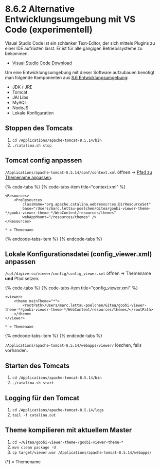 # 8.6.2 Alternative Entwicklungsumgebung mit VS Code \(experimentell\)

Visual Studio Code ist ein schlanker Text-Editor, der sich mittels Plugins zu einer IDE aufrüsten lässt. Er ist für alle gängigen Betriebssysteme zu bekommen.

* [Visual Studio Code Download](https://code.visualstudio.com/Download)

Um eine Entwicklungsumgebung mit dieser Software aufzubauen benötigt man folgende Komponenten aus [8.6 Entwicklungsumgebung](./):

* JDK / JRE
* Tomcat
* JAI Libs
* MySQL
* NodeJS
* Lokale Konfiguration

## Stoppen des Tomcats

1. `cd /Applications/apache-tomcat-8.5.14/bin`
2. `./catalina.sh stop`

## Tomcat config anpassen

`/Applications/apache-tomcat-8.5.14/conf/context.xml` öffnen -&gt; [Pfad zu Themename anpassen](../../2/2.16/2.16.1.md).

{% code-tabs %}
{% code-tabs-item title="context.xml" %}
```markup
<Resources>
    <PreResources 
        className="org.apache.catalina.webresources.DirResourceSet"
        base="/Users/marc.lettau-poelchen/Gitea/goobi-viewer-theme-*/goobi-viewer-theme-*/WebContent/resources/themes"
        webAppMount="/resources/themes" />
</Resources>

* = Themename
```
{% endcode-tabs-item %}
{% endcode-tabs %}

## Lokale Konfigurationsdatei \(config\_viewer.xml\) anpassen

`/opt/digiverso/viewer/config/config_viewer.xml` öffnen -&gt; Themename **und** Pfad setzen.

{% code-tabs %}
{% code-tabs-item title="config\_viewer.xml" %}
```markup
<viewer>
	<theme mainTheme="*">
        <rootPath>/Users/marc.lettau-poelchen/Gitea/goobi-viewer-theme-*/goobi-viewer-theme-*/WebContent/resources/themes/</rootPath>
    </theme>
</viewer>

* = Themename
```
{% endcode-tabs-item %}
{% endcode-tabs %}

`/Applications/apache-tomcat-8.5.14/webapps/viewer/` löschen, falls vorhanden.

## Starten des Tomcats

1. `cd /Applications/apache-tomcat-8.5.14/bin`
2. `./catalina.sh start`

## Logging für den Tomcat

1. `cd /Applications/apache-tomcat-8.5.14/logs`
2. `tail -f catalina.out`

## Theme kompilieren mit aktuellem Master

1. `cd ~/Gitea/goobi-viewer-theme-/goobi-viewer-theme-*`
2. `mvn clean package -U`
3. `cp target/viewer.war /Applications/apache-tomcat-8.5.14/webapps/`

\(\*\) = Themename

